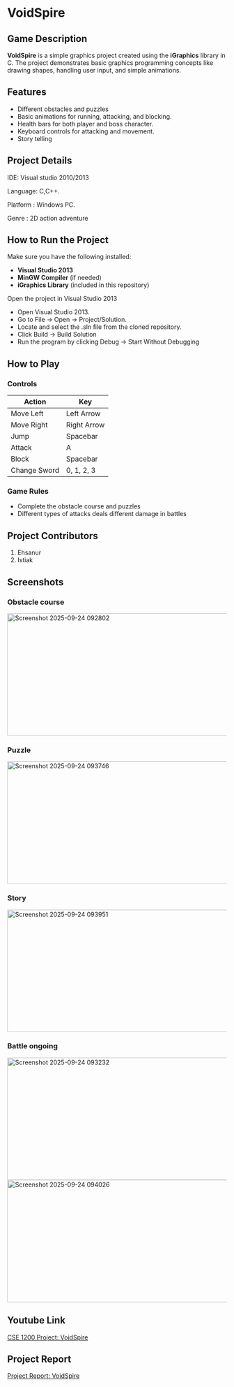 # VoidSpire

## Game Description

**VoidSpire** is a simple graphics project created using the **iGraphics** library in C. The project demonstrates basic graphics programming concepts like drawing shapes, handling user input, and simple animations.

## Features
- Different obstacles and puzzles
- Basic animations for running, attacking, and blocking.
- Health bars for both player and boss character.
- Keyboard controls for attacking and movement.
- Story telling



## Project Details
IDE: Visual studio 2010/2013

Language: C,C++.

Platform : Windows PC.

Genre : 2D action adventure


## How to Run the Project

Make sure you have the following installed:
- **Visual Studio 2013**
- **MinGW Compiler** (if needed)
- **iGraphics Library** (included in this repository)


Open the project in Visual Studio 2013
- Open Visual Studio 2013.
- Go to File → Open → Project/Solution.
- Locate and select the .sln file from the cloned repository.
- Click Build → Build Solution
- Run the program by clicking Debug → Start Without Debugging


## How to Play



### **Controls**

|      Action     |        Key        |
|-----------------|-------------------|
| Move Left       | Left Arrow        |
| Move Right      | Right Arrow       |
| Jump            | Spacebar          |
| Attack          | A                 |
| Block           | Spacebar          |
| Change Sword    | 0, 1, 2, 3        |


### **Game Rules**

- Complete the obstacle course and puzzles
- Different types of attacks deals different damage in battles


## Project Contributors

1. Ehsanur
2. Istiak

## Screenshots

### **Obstacle course**
<img width="700" height="280" alt="Screenshot 2025-09-24 092802" src="https://github.com/user-attachments/assets/9536f778-8ad4-4fa6-8011-a0121bf5590e" />

### **Puzzle**
<img width="700" height="280" alt="Screenshot 2025-09-24 093746" src="https://github.com/user-attachments/assets/c43b29aa-144c-43c5-abd6-ab5e2212f911" />

### **Story**
<img width="700" height="280" alt="Screenshot 2025-09-24 093951" src="https://github.com/user-attachments/assets/8b132aba-18b4-446b-8e0c-6e887dcccff0" />

### **Battle ongoing**
<img width="700" height="280" alt="Screenshot 2025-09-24 093232" src="https://github.com/user-attachments/assets/b6cc4b16-43da-4e25-a5b8-d84338d4824c" />

<img width="700" height="280" alt="Screenshot 2025-09-24 094026" src="https://github.com/user-attachments/assets/d2ad51e4-0c1d-45d0-b5ae-043e0f8c04b2" />


## Youtube Link
[CSE 1200 Project: VoidSpire]([https://www.youtube.com/](https://www.youtube.com/watch?v=sNzVYw-g4W4))

## Project Report
[Project Report: VoidSpire](https://drive.google.com/file/d/16rCnko1F0WOTBsvr8UQYR2X2RWjX2wXn/view?usp=sharing)
